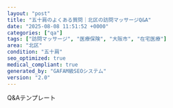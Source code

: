 ```yaml
---
layout: "post"
title: "五十肩のよくある質問｜北区の訪問マッサージQ&A"
date: "2025-08-08 11:51:52 +0000"
categories: ["qa"]
tags: ["訪問マッサージ", "医療保険", "大阪市", "在宅医療"]
area: "北区"
condition: "五十肩"
seo_optimized: true
medical_compliant: true
generated_by: "GAFAM級SEOシステム"
version: "2.0"
---
```


Q&Aテンプレート